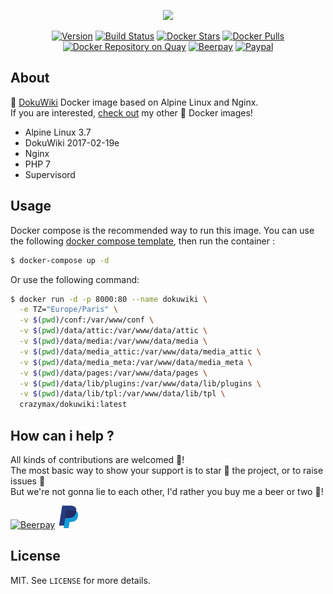 <p align="center"><a href="https://github.com/crazy-max/docker-dokuwiki" target="_blank"><img height="128"src="https://raw.githubusercontent.com/crazy-max/docker-dokuwiki/master/.res/docker-dokuwiki.png"></a></p>

<p align="center">
  <a href="https://microbadger.com/images/crazymax/dokuwiki"><img src="https://images.microbadger.com/badges/version/crazymax/dokuwiki.svg?style=flat-square" alt="Version"></a>
  <a href="https://travis-ci.org/crazy-max/docker-dokuwiki"><img src="https://img.shields.io/travis/crazy-max/docker-dokuwiki/master.svg?style=flat-square" alt="Build Status"></a>
  <a href="https://hub.docker.com/r/crazymax/dokuwiki/"><img src="https://img.shields.io/docker/stars/crazymax/dokuwiki.svg?style=flat-square" alt="Docker Stars"></a>
  <a href="https://hub.docker.com/r/crazymax/dokuwiki/"><img src="https://img.shields.io/docker/pulls/crazymax/dokuwiki.svg?style=flat-square" alt="Docker Pulls"></a>
  <a href="https://quay.io/repository/crazymax/dokuwiki"><img src="https://quay.io/repository/crazymax/dokuwiki/status?style=flat-square" alt="Docker Repository on Quay"></a>
  <a href="https://beerpay.io/crazy-max/docker-dokuwiki"><img src="https://img.shields.io/beerpay/crazy-max/docker-dokuwiki.svg?style=flat-square" alt="Beerpay"></a>
  <a href="https://www.paypal.com/cgi-bin/webscr?cmd=_s-xclick&hosted_button_id=USUQWRGP52U7N"><img src="https://img.shields.io/badge/donate-paypal-7057ff.svg?style=flat-square" alt="Paypal"></a>
</p>

## About

🐳 [DokuWiki](https://www.dokuwiki.org/dokuwiki) Docker image based on Alpine Linux and Nginx.<br />
If you are interested, [check out](https://hub.docker.com/r/crazymax/) my other 🐳 Docker images!

* Alpine Linux 3.7
* DokuWiki 2017-02-19e
* Nginx
* PHP 7
* Supervisord

## Usage

Docker compose is the recommended way to run this image. You can use the following [docker compose template](docker-compose.yml), then run the container :

```bash
$ docker-compose up -d
```

Or use the following command:

```bash
$ docker run -d -p 8000:80 --name dokuwiki \
  -e TZ="Europe/Paris" \
  -v $(pwd)/conf:/var/www/conf \
  -v $(pwd)/data/attic:/var/www/data/attic \
  -v $(pwd)/data/media:/var/www/data/media \
  -v $(pwd)/data/media_attic:/var/www/data/media_attic \
  -v $(pwd)/data/media_meta:/var/www/data/media_meta \
  -v $(pwd)/data/pages:/var/www/data/pages \
  -v $(pwd)/data/lib/plugins:/var/www/data/lib/plugins \
  -v $(pwd)/data/lib/tpl:/var/www/data/lib/tpl \
  crazymax/dokuwiki:latest
```

## How can i help ?

All kinds of contributions are welcomed :raised_hands:!<br />
The most basic way to show your support is to star :star2: the project, or to raise issues :speech_balloon:<br />
But we're not gonna lie to each other, I'd rather you buy me a beer or two :beers:!

[![Beerpay](https://beerpay.io/crazy-max/docker-dokuwiki/badge.svg?style=beer-square)](https://beerpay.io/crazy-max/docker-dokuwiki)
[![Paypal](.res/paypal.png)](https://www.paypal.com/cgi-bin/webscr?cmd=_s-xclick&hosted_button_id=USUQWRGP52U7N)

## License

MIT. See `LICENSE` for more details.
